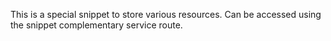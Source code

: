 This is a special snippet to store various resources.
Can be accessed using the snippet complementary service route.